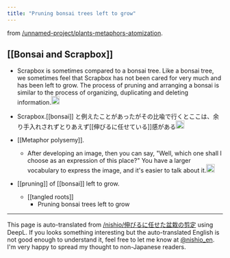 ```yaml
---
title: "Pruning bonsai trees left to grow"
---
```


from [/unnamed-project/plants-metaphors-atomization](https://scrapbox.io/unnamed-project/plants-metaphors-atomization).
## [[Bonsai and Scrapbox]]
- Scrapbox is sometimes compared to a bonsai tree. Like a bonsai tree, we sometimes feel that Scrapbox has not been cared for very much and has been left to grow. The process of pruning and arranging a bonsai is similar to the process of organizing, duplicating and deleting information.<img src='https://scrapbox.io/api/pages/unnamed-project/neko/icon' alt='/unnamed-project/neko.icon' height="19.5"/>

- Scrapbox.[[bonsai]] と例えたことがあったがその比喩で行くとここは、余り手入れされずとりあえず[[伸びるに任せている]]感がある<img src='https://scrapbox.io/api/pages/unnamed-project/inajob/icon' alt='/unnamed-project/inajob.icon' height="19.5"/>
- [[Metaphor polysemy]].
    - After developing an image, then you can say, "Well, which one shall I choose as an expression of this place?" You have a larger vocabulary to express the image, and it's easier to talk about it.<img src='https://scrapbox.io/api/pages/unnamed-project/nishio/icon' alt='/unnamed-project/nishio.icon' height="19.5"/>
- [[pruning]] of [[bonsai]] left to grow.
    - [[tangled roots]]
        - Pruning bonsai trees left to grow

---
This page is auto-translated from [/nishio/伸びるに任せた盆栽の剪定](https://scrapbox.io/nishio/伸びるに任せた盆栽の剪定) using DeepL. If you looks something interesting but the auto-translated English is not good enough to understand it, feel free to let me know at [@nishio_en](https://twitter.com/nishio_en). I'm very happy to spread my thought to non-Japanese readers.